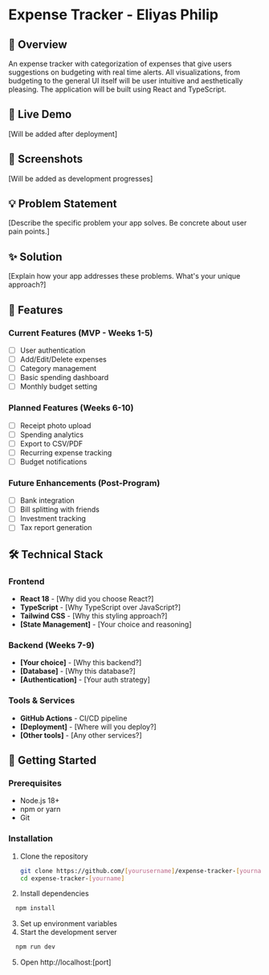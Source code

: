 # Expense Tracker - Eliyas Philip

## 🎯 Overview
An expense tracker with categorization of expenses that give users suggestions on budgeting with real time alerts. All visualizations, from budgeting to the general UI itself will be user intuitive and aesthetically pleasing.
The application will be built using React and TypeScript.

## 🚀 Live Demo
[Will be added after deployment]

## 📸 Screenshots
[Will be added as development progresses]

## 💡 Problem Statement
[Describe the specific problem your app solves. Be concrete about user pain points.]

## ✨ Solution
[Explain how your app addresses these problems. What's your unique approach?]


## 🎨 Features

### Current Features (MVP - Weeks 1-5)
- [ ] User authentication
- [ ] Add/Edit/Delete expenses
- [ ] Category management
- [ ] Basic spending dashboard
- [ ] Monthly budget setting

### Planned Features (Weeks 6-10)
- [ ] Receipt photo upload
- [ ] Spending analytics
- [ ] Export to CSV/PDF
- [ ] Recurring expense tracking
- [ ] Budget notifications

### Future Enhancements (Post-Program)
- [ ] Bank integration
- [ ] Bill splitting with friends
- [ ] Investment tracking
- [ ] Tax report generation

## 🛠️ Technical Stack

### Frontend
- **React 18** - [Why did you choose React?]
- **TypeScript** - [Why TypeScript over JavaScript?]
- **Tailwind CSS** - [Why this styling approach?]
- **[State Management]** - [Your choice and reasoning]

### Backend (Weeks 7-9)
- **[Your choice]** - [Why this backend?]
- **[Database]** - [Why this database?]
- **[Authentication]** - [Your auth strategy]

### Tools & Services
- **GitHub Actions** - CI/CD pipeline
- **[Deployment]** - [Where will you deploy?]
- **[Other tools]** - [Any other services?]

## 🚀 Getting Started

### Prerequisites
- Node.js 18+
- npm or yarn
- Git

### Installation

1. Clone the repository
   ```bash
   git clone https://github.com/[yourusername]/expense-tracker-[yourname].git
   cd expense-tracker-[yourname]
2. Install dependencies
``` bash
  npm install
```
3. Set up environment variables 
4. Start the development server
``` bash
  npm run dev
```
5. Open http://localhost:[port]
